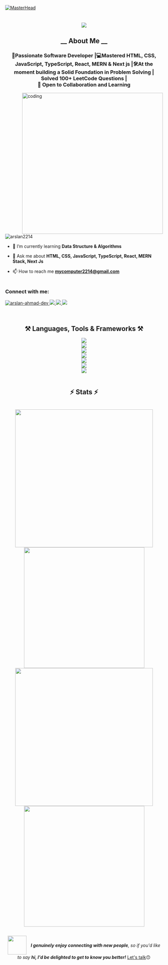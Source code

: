 [comment]: <> (Banner Image)
[![MasterHead](https://repository-images.githubusercontent.com/588181932/e36ec678-7984-4cdd-8e4c-a3932772ff8e)](https://ars.dev)

[comment]: <> (Animated Intro.)
<h1 align="center">
    <img src="https://readme-typing-svg.herokuapp.com/?font=Righteous&size=35&center=true&vCenter=true&width=900&height=70&duration=5000&lines=Hi+There!+👋;+I'm+ARslan+Ahmad!;+Software+Developer,+Ready+to+Collaborate...+🙃&color=3C99D4" />
</h1>

[comment]: <> (About Me)
<h2 align="center">__ About Me __</h2>
<h3 align="center">🚀Passionate Software Developer |💻Mastered HTML, CSS, JavaScript, TypeScript, React, MERN & Next js |🛠️At the moment building a Solid Foundation in Problem Solving | Solved 100+ LeetCode Questions | </br> 👥 Open to Collaboration and <strong>Learning</strong></h3>

<img align="right" alt="coding" width="450" src="https://i.imgur.com/GezCVzO.gif" >
 <br>

<p align="left"> <img src="https://komarev.com/ghpvc/?username=arslan2214&label=Profile%20views&color=0e75b6&style=flat" alt="arslan2214" /> </p>

- 🌱 I’m currently learning **Data Structure & Algorithms**

- 💬 Ask me about **HTML, CSS, JavaScript, TypeScript, React, MERN Stack, Next Js**

- 📫 How to reach me **mycomputer2214@gmail.com**
 <br> <br>
 
<h3 align="left">Connect with me:</h3>
<p align="left">

[comment]: <> (Contact Section)
<a href="mailto:mycomputer2214@gmail.com">
    <img src="https://img.shields.io/badge/Gmail-333333?style=for-the-badge&logo=gmail&logoColor=red" alt="arslan-ahmad-dev" />
  </a>
  <a href="https://linkedin.com/in/arslan-ahmad-dev" target="_blank">
    <img src="https://img.shields.io/badge/LinkedIn-0077B5?style=for-the-badge&logo=linkedin&logoColor=white" />
  </a>
  <a href="https://fb.com/ars.ahm.dev" target="_blank">
    <img src="https://img.shields.io/badge/Facebook-1A77B1?style=for-the-badge&logo=facebook&logoColor=white" />
  </a>
  <a href="https://leetcode.com/u/ARslan_/" target="_blank">
    <img src="https://img.shields.io/badge/Leetcode-222222?style=for-the-badge&logo=leetcode&logoColor=white" />
  </a>
</p>
 <br>
 
[comment]: <> (Languages Section)
<h2 align="center">⚒️ Languages, Tools & Frameworks ⚒️</h2>
<div align="center">
    <img src="https://skillicons.dev/icons?i=vscode," />
 <br>
    <img src="https://skillicons.dev/icons?i=git,github,gitlab," />
 <br>
    <img src="https://skillicons.dev/icons?i=cpp,c,php,python,htmx," />
 <br>
    <img src="https://skillicons.dev/icons?i=html,css,javascript,typescript,md,bootstrap,tailwind," />
 <br>
    <img src="https://skillicons.dev/icons?i=npm,react,nodejs,mongodb,express," />
 <br>
    <img src="https://skillicons.dev/icons?i=nextjs,firebase,threejs," />
 <br>
    <img src="https://skillicons.dev/icons?i=wordpress," />
</div>
 <br>
 
[comment]: <> (Status Section)
 <h2 align="center">⚡ Stats ⚡</h2>
<br>
<div align="center">
  <img width="440px" src="https://github-readme-stats.vercel.app/api?username=Arslan2214&show_icons=true&theme=onedark">
  <img width="385px" src="https://github-readme-stats.anuraghazra1.vercel.app/api/top-langs/?username=Arslan2214&layout=compact&theme=onedark" />
  <img width="440px" src="https://github-readme-activity-graph.vercel.app/graph?username=Arslan2214&theme=github">
  <img width="385px" src="https://github-readme-streak-stats.herokuapp.com/?user=Arslan2214&theme=onedark" />
</div>

##

<!-- 
## My Rewards 
<div align="center">
    <img src="https://github-profile-trophy.vercel.app/?username=Arslan2214&theme=onedark&no-bg=true" alt="Trophies">
</div>
-->

[comment]: <> (Ending section)
<p align="center">
  <img src="https://media.giphy.com/media/LnQjpWaON8nhr21vNW/giphy.gif" width="60" style="vertical-align: middle; margin-right: 10px;">
  <span style="vertical-align: middle;">
    <em><b>I genuinely enjoy connecting with new people</b>, so if you'd like to say <b>hi, I'd be delighted to get to know you better!</b> </em>
    <a href="https://linkedin.com/in/arslan-ahmad-dev">Let's talk</a>🙃
  </span>
</p>


